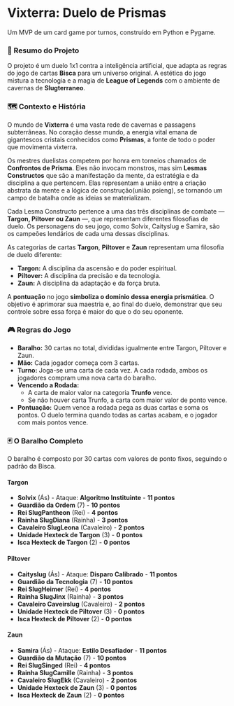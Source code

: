 # Vixterra: Duelo de Prismas

Um MVP de um card game por turnos, construído em Python e Pygame.

### 📜 Resumo do Projeto

O projeto é um duelo 1x1 contra a inteligência artificial, que adapta as regras do jogo de cartas **Bisca** para um universo original. A estética do jogo mistura a tecnologia e a magia de **League of Legends** com o ambiente de cavernas de **Slugterraneo**.

### 🗺️ Contexto e História

O mundo de **Vixterra** é uma vasta rede de cavernas e passagens subterrâneas. No coração desse mundo, a energia vital emana de gigantescos cristais conhecidos como **Prismas**, a fonte de todo o poder que movimenta vixterra.

Os mestres duelistas competem por honra em torneios chamados de **Confrontos de Prisma**. Eles não invocam monstros, mas sim **Lesmas Constructos** que são a manifestação da mente, da estratégia e da disciplina a que pertencem. Elas representam a união entre a criação abstrata da mente e a lógica de construção(união psieng), se tornando um campo de batalha onde as ideias se materializam.

Cada Lesma Constructo pertence a uma das três disciplinas de combate — **Targon, Piltover ou Zaun** —, que representam diferentes filosofias de duelo. Os personagens do seu jogo, como Solvix, Caityslug e Samira, são os campeões lendários de cada uma dessas disciplinas.

As categorias de cartas **Targon**, **Piltover** e **Zaun** representam uma filosofia de duelo diferente:

* **Targon:** A disciplina da ascensão e do poder espiritual.
* **Piltover:** A disciplina da precisão e da tecnologia.
* **Zaun:** A disciplina da adaptação e da força bruta.

A **pontuação** no jogo **simboliza o domínio dessa energia prismática**. O objetivo é aprimorar sua maestria e, ao final do duelo, demonstrar que seu controle sobre essa força é maior do que o do seu oponente.

### 🎮 Regras do Jogo

* **Baralho:** 30 cartas no total, divididas igualmente entre Targon, Piltover e Zaun.
* **Mão:** Cada jogador começa com 3 cartas.
* **Turno:** Joga-se uma carta de cada vez. A cada rodada, ambos os jogadores compram uma nova carta do baralho.
* **Vencendo a Rodada:**
    * A carta de maior valor na categoria **Trunfo** vence.
    * Se não houver carta Trunfo, a carta com maior valor de ponto vence.
* **Pontuação:** Quem vence a rodada pega as duas cartas e soma os pontos. O duelo termina quando todas as cartas acabam, e o jogador com mais pontos vence.

### 🃏 O Baralho Completo

O baralho é composto por 30 cartas com valores de ponto fixos, seguindo o padrão da Bisca.

#### **Targon**
* **Solvix** (Ás) - Ataque: **Algoritmo Instituinte** - **11 pontos**
* **Guardião da Ordem** (7) - **10 pontos**
* **Rei SlugPantheon** (Rei) - **4 pontos**
* **Rainha SlugDiana** (Rainha) - **3 pontos**
* **Cavaleiro SlugLeona** (Cavaleiro) - **2 pontos**
* **Unidade Hexteck de Targon** (3) - **0 pontos**
* **Isca Hexteck de Targon** (2) - **0 pontos**

#### **Piltover**
* **Caityslug** (Ás) - Ataque: **Disparo Calibrado** - **11 pontos**
* **Guardião da Tecnologia** (7) - **10 pontos**
* **Rei SlugHeimer** (Rei) - **4 pontos**
* **Rainha SlugJinx** (Rainha) - **3 pontos**
* **Cavaleiro Caveirslug** (Cavaleiro) - **2 pontos**
* **Unidade Hexteck de Piltover** (3) - **0 pontos**
* **Isca Hexteck de Piltover** (2) - **0 pontos**

#### **Zaun**
* **Samira** (Ás) - Ataque: **Estilo Desafiador** - **11 pontos**
* **Guardião da Mutação** (7) - **10 pontos**
* **Rei SlugSinged** (Rei) - **4 pontos**
* **Rainha SlugCamille** (Rainha) - **3 pontos**
* **Cavaleiro SlugEkk** (Cavaleiro) - **2 pontos**
* **Unidade Hexteck de Zaun** (3) - **0 pontos**
* **Isca Hexteck de Zaun** (2) - **0 pontos**
